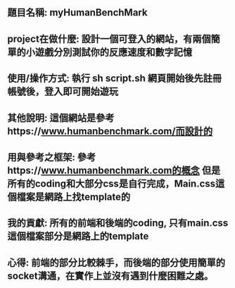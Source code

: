## 題目名稱: myHumanBenchMark

## project在做什麼: 設計一個可登入的網站，有兩個簡單的小遊戲分別測試你的反應速度和數字記憶

## 使用/操作方式: 執行 sh script.sh 網頁開始後先註冊帳號後，登入即可開始遊玩

## 其他說明: 這個網站是參考https://www.humanbenchmark.com/而設計的

## 用與參考之框架: 參考https://www.humanbenchmark.com的概念 但是所有的coding和大部分css是自行完成，Main.css這個檔案是網路上找template的

## 我的貢獻: 所有的前端和後端的coding, 只有main.css這個檔案部分是網路上的template

## 心得: 前端的部分比較棘手，而後端的部分使用簡單的socket溝通，在實作上並沒有遇到什麼困難之處。

